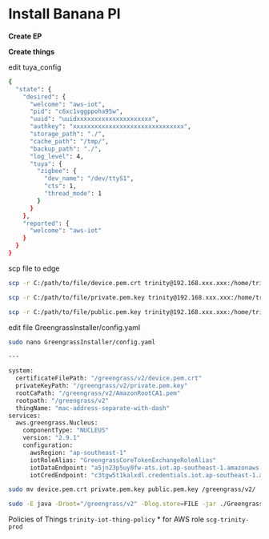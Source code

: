 # Install Banana PI

**Create EP**

**Create things**


edit tuya_config

```bash
{
  "state": {
    "desired": {
      "welcome": "aws-iot",
      "pid": "c6xc1vggppoha95w",
      "uuid": "uuidxxxxxxxxxxxxxxxxxxxxx",
      "authkey": "xxxxxxxxxxxxxxxxxxxxxxxxxxxxxxx",
      "storage_path": "./",
      "cache_path": "/tmp/",
      "backup_path": "./",
      "log_level": 4,
      "tuya": {
        "zigbee": {
          "dev_name": "/dev/ttyS1",
          "cts": 1,
          "thread_mode": 1
        }
      }
    },
    "reported": {
      "welcome": "aws-iot"
    }
  }
}
```

scp file to edge

```bash
scp -r C:/path/to/file/device.pem.crt trinity@192.168.xxx.xxx:/home/trinity

scp -r C:/path/to/file/private.pem.key trinity@192.168.xxx.xxx:/home/trinity

scp -r C:/path/to/file/public.pem.key trinity@192.168.xxx.xxx:/home/trinity
```

edit file GreengrassInstaller/config.yaml

```bash
sudo nano GreengrassInstaller/config.yaml
```

```bash
---

system:
  certificateFilePath: "/greengrass/v2/device.pem.crt"
  privateKeyPath: "/greengrass/v2/private.pem.key"
  rootCaPath: "/greengrass/v2/AmazonRootCA1.pem"
  rootpath: "/greengrass/v2"
  thingName: "mac-address-separate-with-dash"
services:
  aws.greengrass.Nucleus:
    componentType: "NUCLEUS"
    version: "2.9.1"
    configuration:
      awsRegion: "ap-southeast-1"
      iotRoleAlias: "GreengrassCoreTokenExchangeRoleAlias"
      iotDataEndpoint: "a5jn23p5uy8fw-ats.iot.ap-southeast-1.amazonaws.com"
      iotCredEndpoint: "c3tgw5t1kalxdl.credentials.iot.ap-southeast-1.amazonaws.com"
```

```bash
sudo mv device.pem.crt private.pem.key public.pem.key /greengrass/v2/
```

```bash
sudo -E java -Droot="/greengrass/v2" -Dlog.store=FILE -jar ./GreengrassInstaller/lib/Greengrass.jar --init-config ./GreengrassInstaller/config.yaml --component-default-user trinity:trinity --setup-system-service true
```

Policies of Things `trinity-iot-thing-policy` * for AWS role `scg-trinity-prod`
